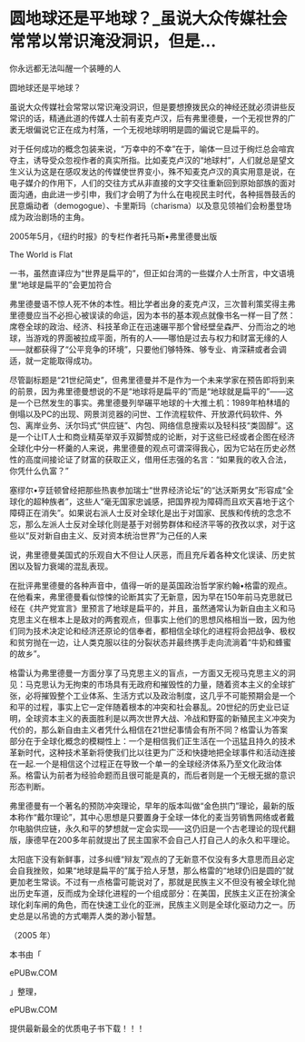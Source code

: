 # 圆地球还是平地球？_虽说大众传媒社会常常以常识淹没洞识，但是...

你永远都无法叫醒一个装睡的人

圆地球还是平地球？

虽说大众传媒社会常常以常识淹没洞识，但是要想撩拨民众的神经还就必须讲些反常识的话，精通此道的传媒人士前有麦克卢汉，后有弗里德曼，一个无视世界的广袤无垠偏说它正在成为村落，一个无视地球明明是圆的偏说它是扁平的。

对于任何成功的概念包装来说，“万幸中的不幸”在于，喻体一旦过于绚烂总会喧宾夺主，诱导受众忽视作者的真实所指。比如麦克卢汉的“地球村”，人们就总是望文生义认为这是在感叹发达的传媒使世界变小，殊不知麦克卢汉的真实用意是说，在电子媒介的作用下，人们的交往方式从非直接的文字交往重新回到原始部族的面对面沟通，由此进一步引申，我们才会明了为什么在电视民主时代，各种摇唇鼓舌的民意煽动者（demogogue）、卡里斯玛（charisma）以及意见领袖们会粉墨登场成为政治剧场的主角。

2005年5月，《纽约时报》的专栏作者托马斯•弗里德曼出版

The World is Flat

一书，虽然直译应为“世界是扁平的”，但正如台湾的一些媒介人士所言，中文语境里“地球是扁平的”会更加符合

弗里德曼语不惊人死不休的本性。相比学者出身的麦克卢汉，三次普利策奖得主弗里德曼应当不必担心被误读的命运，因为本书的基本观点就像书名一样一目了然：席卷全球的政治、经济、科技革命正在迅速碾平那个曾经壁垒森严、分而治之的地球，当游戏的界面被拉成平面，所有的人——哪怕是过去与权力和财富无缘的人——就都获得了“公平竞争的环境”，只要他们够特殊、够专业、肯深耕或者会调适，就一定能取得成功。

尽管副标题是“21世纪简史”，但弗里德曼并不是作为一个未来学家在预告即将到来的前景，因为弗里德曼想说的不是“地球将是扁平的”而是“地球就是扁平的”——这是一个已然发生的事实。弗里德曼列举碾平地球的十大推土机：1989年柏林墙的倒塌以及PC的出现、网景浏览器的问世、工作流程软件、开放源代码软件、外包、离岸业务、沃尔玛式“供应链”、内包、网络信息搜索以及轻科技“类固醇”。这是一个让IT人士和商业精英举双手双脚赞成的论断，对于这些已经或者企图在经济全球化中分一杯羹的人来说，弗里德曼的观点可谓深得我心，因为它站在历史必然性的高度间接论证了财富的获取正义，借用任志强的名言：“如果我的收入合法，你凭什么仇富？”

塞缪尔•亨廷顿曾经把那些热衷参加瑞士“世界经济论坛”的“达沃斯男女”形容成“全球化的超种族者”，这些人“毫无国家忠诚感，把国界视为障碍而且欢天喜地于这个障碍正在消失”。如果说右派人士反对全球化是出于对国家、民族和传统的念念不忘，那么左派人士反对全球化则是基于对弱势群体和经济平等的孜孜以求，对于这些以“反对新自由主义、反对资本统治世界”为己任的人来

说，弗里德曼美国式的乐观自大不但让人厌恶，而且充斥着各种文化误读、历史贫困以及智力衰竭的混乱表现。

在批评弗里德曼的各种声音中，值得一听的是英国政治哲学家约翰•格雷的观点。在他看来，弗里德曼看似惊悚的论断其实了无新意，因为早在150年前马克思就已经在《共产党宣言》里预言了地球是扁平的，并且，虽然通常认为新自由主义和马克思主义在根本上是敌对的两套观点，但事实上他们的思想风格相当一致，因为他们同为技术决定论和经济还原论的信奉者，都相信全球化的进程将会把战争、极权和贫穷抛在一边，让人类克服以往的分裂状态并最终携手走向流淌着“牛奶和蜂蜜的故乡”。

格雷认为弗里德曼一方面分享了马克思主义的盲点，一方面又无视马克思主义的洞见：马克思认为无拘束的市场具有无政府和摧毁性的力量，随着资本主义的全球扩张，必将摧毁整个工业体系、生活方式以及政治制度，这几乎不可能预期会是一个和平的过程，事实上它一定伴随着根本的冲突和社会暴乱。20世纪的历史业已证明，全球资本主义的表面胜利是以两次世界大战、冷战和野蛮的新殖民主义冲突为代价的，那么新自由主义者凭什么相信在21世纪事情会有所不同？格雷认为答案部分在于全球化概念的模糊性上：一个是相信我们正生活在一个迅猛且持久的技术革新时代，这种技术革新将使我们比以往更为广泛和快捷地把全球事件和活动连接在一起.一个是相信这个过程正在导致一个单一的全球经济体系乃至文化政治体系。格雷认为前者为经验命题而且很可能是真的，而后者则是一个无根无据的意识形态判断。

弗里德曼有一个著名的预防冲突理论，早年的版本叫做“金色拱门”理论，最新的版本称作“戴尔理论”，其中心思想是只要置身于全球一体化的麦当劳销售网络或者戴尔电脑供应链，永久和平的梦想就一定会实现——这仍旧是一个古老理论的现代翻版，康德早在200多年前就提出了民主国家不会自己人打自己人的永久和平理论。

太阳底下没有新鲜事，过多纠缠“辩友”观点的了无新意不仅没有多大意思而且必定会自我挫败，如果“地球是扁平的”属于拾人牙慧，那么格雷的“地球仍旧是圆的”就更加老生常谈。不过有一点格雷可能说对了，那就是民族主义不但没有被全球化抛出历史车道，反而成为全球化进程的一个组成部分：在美国，民族主义正在扮演全球化刹车闸的角色，而在快速工业化的亚洲，民族主义则是全球化驱动力之一。历史总是以吊诡的方式嘲弄人类的渺小智慧。

（2005 年）

本书由「

ePUBw.COM

」整理，

ePUBw.COM

提供最新最全的优质电子书下载！！！